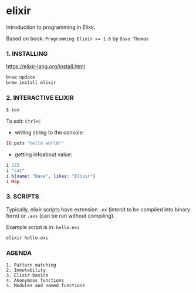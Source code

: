 # elixir
Introduction to programming in Elixir.

Based on book: `Programming Elixir >= 1.6` by `Dave Thomas`

### 1. INSTALLING
https://elixir-lang.org/install.html
```bash
brew update
brew install elixir
```
### 2. INTERACTIVE ELIXIR
```bash
$ iex
```
To exit: `Ctrl+C`

- writing string to the console:
```elixir
IO.puts "Hello world!"
```
- getting infoabout value:
```elixir
i 123
i "cat"
i %{name: "Dave", likes: "Elixir"}
i Map
```
### 3. SCRIPTS
Typically, elixir scripts have extension `.ex` (intend to be compiled into binary form) or `.exs` (can be run without compiling).

Example script is in: `hello.exs`
```bash
elixir hello.exs
```

### AGENDA
    1. Pattern matching
    2. Immutability
    3. Elixir basics
    4. Anonymous functions
    5. Modules and named functions